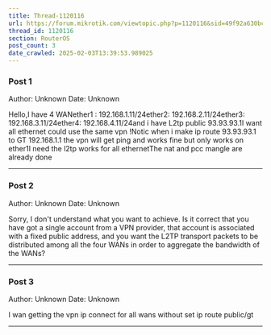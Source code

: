 ```yaml
---
title: Thread-1120116
url: https://forum.mikrotik.com/viewtopic.php?p=1120116&sid=49f92a630bc7970d8ca50523be880e8f#p1120116
thread_id: 1120116
section: RouterOS
post_count: 3
date_crawled: 2025-02-03T13:39:53.989025
---
```


### Post 1
Author: Unknown
Date: Unknown

Hello,I have 4 WANether1 : 192.168.1.11/24ether2: 192.168.2.11/24ether3: 192.168.3.11/24ether4: 192.168.4.11/24and i have L2tp public 93.93.93.1I want all ethernet could use the same vpn !Notic when i make ip route 93.93.93.1 to GT 192.168.1.1 the vpn will get ping and works fine but only works on ether1I need the l2tp works for all ethernetThe nat and pcc mangle are already done

---
### Post 2
Author: Unknown
Date: Unknown

Sorry, I don't understand what you want to achieve. Is it correct that you have got a single account from a VPN provider, that account is associated with a fixed public address, and you want the L2TP transport packets to be distributed among all the four WANs in order to aggregate the bandwidth of the WANs?

---
### Post 3
Author: Unknown
Date: Unknown

I wan getting the vpn ip connect for all wans without set ip route public/gt

---
